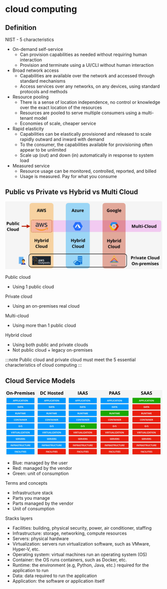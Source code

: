 # cloud computing

## Definition

NIST - 5 characteristics

- On-demand self-service
  - Can provision capabilities as needed without requiring human interaction
  - Provision and terminate using a UI/CLI without human interaction
- Broad network access
  - Capabilities are available over the network and accessed through standard mechanisms
  - Access services over any networks, on any devices, using standard protocols and methods
- Resource pooling
  - There is a sense of location independence, no control or knowledge over the exact location of the resources
  - Resources are pooled to serve multiple consumers using a multi-tenant model
  - Economies of scale, cheaper service
- Rapid elasticity
  - Capabilities can be elastically provisioned and released to scale rapidly outward and inward with demand
  - To the consumer, the capabilities available for provisioning often appear to be unlimited
  - Scale up (out) and down (in) automatically in response to system load
- Measured service
  - Resource usage can be monitored, controlled, reported, and billed
  - Usage is measured. Pay for what you consume

## Public vs Private vs Hybrid vs Multi Cloud

![img](./img/1.png)

Public cloud

- Using 1 public cloud

Private cloud

- Using an on-premises real cloud

Multi-cloud

- Using more than 1 public cloud

Hybrid cloud

- Using both public and private clouds
- Not public cloud + legacy on-premises

:::note
Public cloud and private cloud must meet the 5 essential characteristics of cloud computing
:::

## Cloud Service Models

![img](./img/2.png)

- Blue: managed by the user
- Red: managed by the vendor
- Green: unit of consumption

Terms and concepts

- Infrastructure stack
- Parts you manage
- Parts managed by the vendor
- Unit of consumption

Stacks layers

- Facilities: building, physical security, power, air conditioner, staffing
- Infrastructure: storage, networking, compute resources
- Servers: physical hardware
- Virtualization: servers run virtualization software, such as VMware, Hyper-V, etc.
- Operating system: virtual machines run an operating system (OS)
- Container: the OS runs containers, such as Docker, etc.
- Runtime: the environment (e.g, Python, Java, etc.) required for the application to run
- Data: data required to run the application
- Application: the software or application itself
